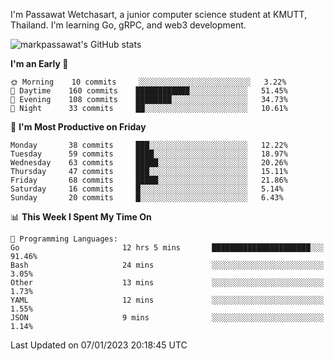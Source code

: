 
I'm Passawat Wetchasart, a junior computer science student at KMUTT, Thailand. I'm learning Go, gRPC, and web3 development.


![markpassawat's GitHub stats](https://github-readme-stats.vercel.app/api?username=markpassawat&show_icons=true&theme=radical)

<!--START_SECTION:waka-->
**I'm an Early 🐤** 

```text
🌞 Morning    10 commits     ░░░░░░░░░░░░░░░░░░░░░░░░░   3.22% 
🌆 Daytime    160 commits    ████████████░░░░░░░░░░░░░   51.45% 
🌃 Evening    108 commits    ████████░░░░░░░░░░░░░░░░░   34.73% 
🌙 Night      33 commits     ██░░░░░░░░░░░░░░░░░░░░░░░   10.61%

```
📅 **I'm Most Productive on Friday** 

```text
Monday       38 commits     ███░░░░░░░░░░░░░░░░░░░░░░   12.22% 
Tuesday      59 commits     ████░░░░░░░░░░░░░░░░░░░░░   18.97% 
Wednesday    63 commits     █████░░░░░░░░░░░░░░░░░░░░   20.26% 
Thursday     47 commits     ███░░░░░░░░░░░░░░░░░░░░░░   15.11% 
Friday       68 commits     █████░░░░░░░░░░░░░░░░░░░░   21.86% 
Saturday     16 commits     █░░░░░░░░░░░░░░░░░░░░░░░░   5.14% 
Sunday       20 commits     █░░░░░░░░░░░░░░░░░░░░░░░░   6.43%

```


📊 **This Week I Spent My Time On** 

```text
💬 Programming Languages: 
Go                       12 hrs 5 mins       ██████████████████████░░░   91.46% 
Bash                     24 mins             ░░░░░░░░░░░░░░░░░░░░░░░░░   3.05% 
Other                    13 mins             ░░░░░░░░░░░░░░░░░░░░░░░░░   1.73% 
YAML                     12 mins             ░░░░░░░░░░░░░░░░░░░░░░░░░   1.55% 
JSON                     9 mins              ░░░░░░░░░░░░░░░░░░░░░░░░░   1.14%

```


 Last Updated on 07/01/2023 20:18:45 UTC
<!--END_SECTION:waka-->

<!--
**markpassawat/markpassawat** is a ✨ _special_ ✨ repository because its `README.md` (this file) appears on your GitHub profile.

Here are some ideas to get you started:

- 🔭 I’m currently working on ...
- 🌱 I’m currently learning ...
- 👯 I’m looking to collaborate on ...
- 🤔 I’m looking for help with ...
- 💬 Ask me about ...
- 📫 How to reach me: ...
- 😄 Pronouns: He/Him
- ⚡ Fun fact: ...
-->

